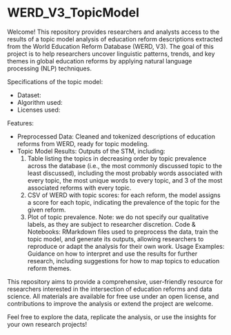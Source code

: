 # WERD_V3_TopicModel
Welcome! This repository provides researchers and analysts access to the results of a topic model analysis of education reform descriptions extracted from the World Education Reform Database (WERD, V3). The goal of this project is to help researchers uncover linguistic patterns, trends, and key themes in global education reforms by applying natural language processing (NLP) techniques.

Specifications of the topic model:
* Dataset:
* Algorithm used:
* Licenses used:
  
Features:
* Preprocessed Data: Cleaned and tokenized descriptions of education reforms from WERD, ready for topic modeling.
* Topic Model Results: Outputs of the STM, including:
  1) Table listing the topics in decreasing order by topic prevalence across the database (i.e., the most commonly discussed topic to the least discussed), including the most probably words associated with every topic, the most unique words to every topic, and 3 of the most associated reforms with every topic.
  2) CSV of WERD with topic scores: for each reform, the model assigns a score for each topic, indicating the prevalence of the topic for the given reform.
  3) Plot of topic prevalence.
  Note: we do not specify our qualitative labels, as they are subject to researcher discretion.
Code & Notebooks: RMarkdown files used to preprocess the data, train the topic model, and generate its outputs, allowing researchers to reproduce or adapt the analysis for their own work.
Usage Examples: Guidance on how to interpret and use the results for further research, including suggestions for how to map topics to education reform themes.

This repository aims to provide a comprehensive, user-friendly resource for researchers interested in the intersection of education reforms and data science. All materials are available for free use under an open license, and contributions to improve the analysis or extend the project are welcome.

Feel free to explore the data, replicate the analysis, or use the insights for your own research projects! 

